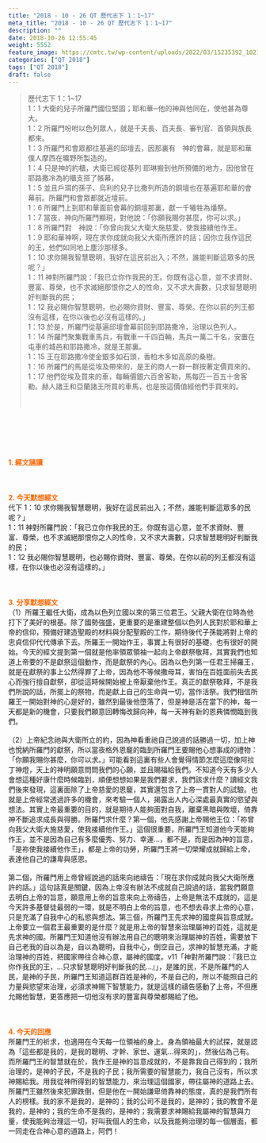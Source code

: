 ```yaml
---
title: "2018 - 10 - 26 QT 歷代志下 1：1~17"
meta_title: "2018 - 10 - 26 QT 歷代志下 1：1~17"
description: ""
date: 2018-10-26 12:55:45
weight: 5552
feature_image: https://cmtc.tw/wp-content/uploads/2022/03/15235392_10211799862337740_180693556567566654_o-1.webp
categories: ["QT 2018"]
tags: ["QT 2018"]
draft: false
---
```


<blockquote>歷代志下 1：1~17<br />
1：1 大衛的兒子所羅門國位堅固；耶和華─他的神與他同在，使他甚為尊大。<br />
1：2 所羅門吩咐以色列眾人，就是千夫長、百夫長、審判官、首領與族長都來。<br />
1：3 所羅門和會眾都往基遍的邱壇去，因那裏有　神的會幕，就是耶和華僕人摩西在曠野所製造的。<br />
1：4 只是神的約櫃，大衛已經從基列‧耶琳搬到他所預備的地方，因他曾在耶路撒冷為約櫃支搭了帳幕，<br />
1：5 並且戶珥的孫子、烏利的兒子比撒列所造的銅壇也在基遍耶和華的會幕前。所羅門和會眾都就近壇前。<br />
1：6 所羅門上到耶和華面前會幕的銅壇那裏，獻一千犧牲為燔祭。<br />
1：7 當夜，神向所羅門顯現，對他說：「你願我賜你甚麼，你可以求。」<br />
1：8 所羅門對　神說：「你曾向我父大衛大施慈愛，使我接續他作王。<br />
1：9 耶和華神啊，現在求你成就向我父大衛所應許的話；因你立我作這民的王，他們如同地上塵沙那樣多。<br />
1：10 求你賜我智慧聰明，我好在這民前出入；不然，誰能判斷這眾多的民呢？」<br />
1：11 神對所羅門說：「我已立你作我民的王。你既有這心意，並不求資財、豐富、尊榮，也不求滅絕那恨你之人的性命，又不求大壽數，只求智慧聰明好判斷我的民；<br />
1：12 我必賜你智慧聰明，也必賜你資財、豐富、尊榮。在你以前的列王都沒有這樣，在你以後也必沒有這樣的。」<br />
1：13 於是，所羅門從基遍邱壇會幕前回到耶路撒冷，治理以色列人。<br />
1：14 所羅門聚集戰車馬兵，有戰車一千四百輛，馬兵一萬二千名，安置在屯車的城邑和耶路撒冷，就是王那裏。<br />
1：15 王在耶路撒冷使金銀多如石頭，香柏木多如高原的桑樹。<br />
1：16 所羅門的馬是從埃及帶來的，是王的商人一群一群按著定價買來的。<br />
1：17 他們從埃及買來的車，每輛價銀六百舍客勒，馬每匹一百五十舍客勒。赫人諸王和亞蘭諸王所買的車馬，也是按這價值經他們手買來的。<br />
<br />
&nbsp;</blockquote><br />
&nbsp;<br />
<br />
&nbsp;<br />
<br />
<span style="color: #ff6600;"><strong>1. </strong><strong>經文誦讀</strong></span><br />
<br />
<span style="color: #ff6600;"><strong> </strong></span><br />
<br />
<span style="color: #ff6600;"><strong>2. 今天默想</strong><strong>經文<br />
</strong></span>代下 1：10 求你賜我智慧聰明，我好在這民前出入；不然，誰能判斷這眾多的民呢？」<br />
1：11 神對所羅門說：「我已立你作我民的王。你既有這心意，並不求資財、豐富、尊榮，也不求滅絕那恨你之人的性命，又不求大壽數，只求智慧聰明好判斷我的民；<br />
1：12 我必賜你智慧聰明，也必賜你資財、豐富、尊榮。在你以前的列王都沒有這樣，在你以後也必沒有這樣的。」<br />
<br />
&nbsp;<br />
<br />
<span style="color: #ff6600;"><strong>3. 分享默想經文<br />
</strong></span>（1）所羅王繼任大衛，成為以色列立國以來的第三位君王。父親大衛在位時為他打下了美好的根基。除了國勢強盛，更重要的是重建整個以色列人民對於耶和華上帝的信仰，預備好建造聖殿的材料與分配聖殿的工作，期待後代子孫能將對上帝的忠貞信仰代代傳承下去。所羅王一開始作王，事實上有很好的基礎，也有很好的開始。今天的經文提到第一個就是他率領眾領袖一起向上帝獻祭敬拜，其實我們也知道上帝要的不是獻祭這個動作，而是獻祭的內心。因為以色列第一任君王掃羅王，就是在獻祭的事上公然得罪了上帝，因為他不等候撒母耳，害怕在百姓面前失去民心而強行擅自獻祭，卻從這時候開始被上帝厭棄他作王。真正的獻祭敬拜，不是我們所說的話，所擺上的祭物，而是獻上自己的生命與一切，當作活祭。我們相信所羅王一開始對神的心是好的，雖然到最後他墮落了，但是神是活在當下的神，每一天都是新的機會，只要我們願意回轉悔改歸向神，每一天神有新的恩典憐憫臨到我們。<br />
<br />
（2）上帝紀念祂與大衛所立的約，因為神看重祂自己說過的話勝過一切，加上神也悅納所羅門的獻祭，所以當夜格外恩竉的臨到所羅門王要賜他心想事成的禮物：「你願我賜你甚麼，你可以求。」可能看到這裏有些人會覺得情節怎麼這麼像阿拉丁神燈，天上的神明願意問問我們的心願，並且賜福給我們。不知道今天有多少人會想這種好康什麼時候臨到，順便想想如果是我們要求，我們該求什麼？讀經文我們後來發現，這裏面除了上帝慈愛的恩竉，其實還包含了上帝一貫對人的試驗。也就是上帝經常透過許多的機會，來考驗一個人，揭露出人內心深處最真實的慾望與想法。其實上帝最重要的目的，就是期待人能夠面對自我，離棄黑暗與敗壞，倚靠神不斷追求成長與得勝。所羅門求什麼？第一個，他先感謝上帝賜他王位：「祢曾向我父大衛大施慈愛，使我接續他作王。」這個很重要，所羅門王知道他今天能夠作王，並不是因為自己有多麼優秀、努力、幸運…，都不是，而是因為神的旨意，「是祢使我接續他作王」，都是上帝的功勞，所羅門王將一切榮耀成就歸給上帝，表達他自己的謙卑與感恩。<br />
<br />
第二個，所羅門用上帝曾經說過的話來向祂禱告：「現在求你成就向我父大衛所應許的話。」這句話真是關鍵，因為上帝沒有辦法不成就自己說過的話，當我們願意去明白上帝的旨意，願意用上帝的旨意來向上帝禱告，上帝是無法不成就的，這是今天許多基督徒最弱的一環，就是不明白上帝的旨意，也不想去尋求上帝的心意，只是充滿了自我中心的私慾與想法。第三個，所羅門王先求神的國度與旨意成就。上帝要立一個君王最重要的是什麼？就是用上帝的智慧來治理屬神的百姓，這就是先求神的國。所羅門王知道他沒有辦法用自己的聰明來治理屬神的百姓，需要放下自己老我的自以為是，自以為聰明，自我中心，倒空自己，求神的智慧充滿，才能治理神的百姓，把國家帶往合神心意，屬神的國度。v11「神對所羅門說：『我已立你作我民的王，…只求智慧聰明好判斷我的民…』」，是誰的民，不是所羅門的人民，是神的子民，所羅門王知道這群百姓是神的，不是自己的，所以不能照自己的力量與慾望來治理，必須求神賜下智慧能力，就是這樣的禱告感動了上帝，不但應允賜他智慧，更答應把一切他沒有求的豐富與尊榮都賜給了他。<br />
<br />
&nbsp;<br />
<br />
<span style="color: #ff6600;"><strong>4. 今天的回應<br />
</strong></span>所羅門王的祈求，也適用在今天每一位領袖的身上。身為領袖最大的試探，就是認為「這些都是我的，是我的聰明、才幹、家世、運氣…得來的」，然後佔為己有。而所羅門王的智慧就在於，我作王是神的旨意成就的，不是靠我自己得到的；我所治理的，是神的子民，不是我的子民；我所需要的智慧能力，我自己沒有，所以求神賜給我。用我從神所得到的智慧能力，來治理這個國家，帶往屬神的道路上去。所羅門王雖然後來犯罪跌倒，但是他在一開始謙卑倚靠神的態度，真的是我們所有人的榜樣。我的家不是我的，是神的；我的公司不是我的，是神的；我的教會不是我的，是神的；我的生命不是我的，是神的；我需要求神賜給我屬神的智慧與力量，使我能夠治理這一切，好叫我個人的生命，以及我能夠治理的每一個層面，都一同走在合神心意的道路上，阿們！<br />
<br />
&nbsp;<br />
<br />
&nbsp;
        